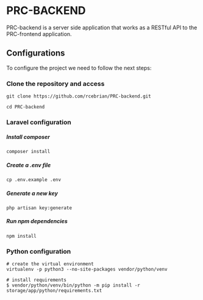 # PRC-BACKEND
PRC-backend is a server side application that works as a RESTful API to the PRC-frontend application.

## Configurations
To configure the project we need to follow the next steps:

### Clone the repository and access
```shell script
git clone https://github.com/rcebrian/PRC-backend.git
```
```shell script
cd PRC-backend
``` 

### Laravel configuration
##### Install composer
```shell script
composer install
```

##### Create a .env file
```shell script
cp .env.example .env
```

##### Generate a new key
```shell script
php artisan key:generate
```

##### Run npm dependencies
```shell script
npm install
```

### Python configuration
```shell script
# create the virtual environment
virtualenv -p python3 --no-site-packages vendor/python/venv

# install requirements
$ vendor/python/venv/bin/python -m pip install -r storage/app/python/requirements.txt
```

